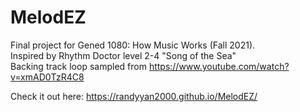 # MelodEZ
Final project for Gened 1080: How Music Works (Fall 2021).  
Inspired by Rhythm Doctor level 2-4 "Song of the Sea"  
Backing track loop sampled from https://www.youtube.com/watch?v=xmAD0TzR4C8

Check it out here: https://randyyan2000.github.io/MelodEZ/
